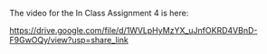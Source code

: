 The video for the In Class Assignment 4 is here:

https://drive.google.com/file/d/1WVLpHyMzYX_uJnfOKRD4VBnD-F9GwOQy/view?usp=share_link

